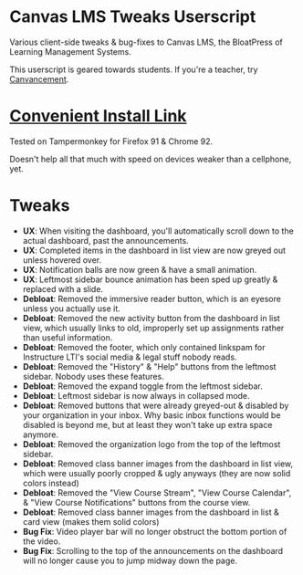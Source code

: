 # Canvas LMS Tweaks Userscript

Various client-side tweaks &amp; bug-fixes to Canvas LMS, the BloatPress of Learning Management Systems.

This userscript is geared towards students. If you're a teacher, try [Canvancement](https://github.com/jamesjonesmath/canvancement).

# [Convenient Install Link](https://github.com/Enchoseon/canvas-lms-tweaks-userscript/raw/main/canvas-lms-tweaks.user.js)

Tested on Tampermonkey for Firefox 91 & Chrome 92.

Doesn't help all that much with speed on devices weaker than a cellphone, yet.

# Tweaks

- __UX__: When visiting the dashboard, you'll automatically scroll down to the actual dashboard, past the announcements.
- __UX__: Completed items in the dashboard in list view are now greyed out unless hovered over.
- __UX__: Notification balls are now green & have a small animation.
- __UX__: Leftmost sidebar bounce animation has been sped up greatly & replaced with a slide.
- __Debloat__: Removed the immersive reader button, which is an eyesore unless you actually use it.
- __Debloat__: Removed the new activity button from the dashboard in list view, which usually links to old, improperly set up assignments rather than useful information.
- __Debloat__: Removed the footer, which only contained linkspam for Instructure LTI's social media & legal stuff nobody reads.
- __Debloat__: Removed the "History" & "Help" buttons from the leftmost sidebar. Nobody uses these features.
- __Debloat__: Removed the expand toggle from the leftmost sidebar.
- __Debloat__: Leftmost sidebar is now always in collapsed mode.
- __Debloat__: Removed buttons that were already greyed-out & disabled by your organization in your inbox. Why basic inbox functions would be disabled is beyond me, but at least they won't take up extra space anymore.
- __Debloat__: Removed the organization logo from the top of the leftmost sidebar.
- __Debloat__: Removed class banner images from the dashboard in list view, which were usually poorly cropped & ugly anyways (they are now solid colors instead)
- __Debloat__: Removed the "View Course Stream", "View Course Calendar", & "View Course Notifications" buttons from the course view.
- __Debloat__: Removed class banner images from the dashboard in list & card view (makes them solid colors)
- __Bug Fix__: Video player bar will no longer obstruct the bottom portion of the video.
- __Bug Fix__: Scrolling to the top of the announcements on the dashboard will no longer cause you to jump midway down the page.
